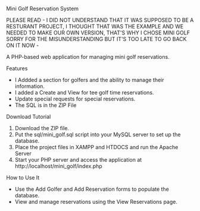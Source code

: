 Mini Golf Reservation System

PLEASE READ - I DID NOT UNDERSTAND THAT IT WAS SUPPOSED TO BE A RESTURANT PROJECT, I THOUGHT THAT WAS THE EXAMPLE AND WE NEEDED TO MAKE OUR OWN VERSION, THAT'S WHY I CHOSE MINI GOLF SORRY FOR THE MISUNDERSTANDING BUT IT'S TOO LATE TO GO BACK ON IT NOW - 

A PHP-based web application for managing mini golf reservations.

Features
- I Addded a section for golfers and the ability to manage their information.
- I added a Create and View for tee golf time reservations.
- Update special requests for special reservations.
- The SQL is in the ZIP File

Download Tutorial
1. Download the ZIP file.
2. Put the sql/mini_golf.sql script into your MySQL server to set up the database.
3. Place the project files in XAMPP and HTDOCS and run the Apache Server
4. Start your PHP server and access the application at http://localhost/mini_golf/index.php

How to Use It 
- Use the Add Golfer and Add Reservation forms to populate the database.
- View and manage reservations using the View Reservations page.

